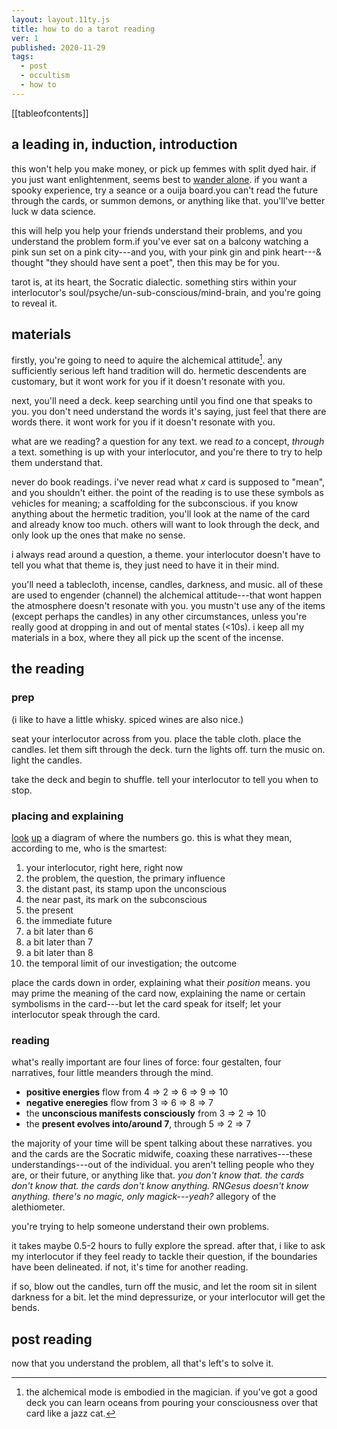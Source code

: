 ```yaml
---
layout: layout.11ty.js
title: how to do a tarot reading
ver: 1
published: 2020-11-29
tags:
  - post
  - occultism
  - how to
---
```


[[tableofcontents]]

## a leading in, induction, introduction

this won&apos;t help you make money, or pick up femmes with split dyed hair. if you just want enlightenment, seems best to <a href="https://suttacentral.net/snp1.3?view=normal">wander alone</a>. if you want a spooky experience, try a seance or a ouija board.you can't read the future through the cards, or summon demons, or anything like that. you&apos;ll&apos;ve better luck w data science. 

this will help you help your friends understand their problems, and you understand the problem form.if you've ever sat on a balcony watching a pink sun set on a pink city---and you, with your pink gin and pink heart---&amp; thought "they should have sent a poet", then this may be for you.

tarot is, at its heart, the Socratic dialectic. something stirs within your interlocutor&apos;s soul/psyche/un-sub-conscious/mind-brain, and you're going to reveal it.

## materials

firstly, you're going to need to aquire the alchemical attitude[^1]. any sufficiently serious left hand tradition will do. hermetic descendents are customary, but it wont work for you if it doesn't resonate with you.

next, you'll need a deck. keep searching until you find one that speaks to you. you don't need understand the words it's saying, just feel that there are words there. it wont work for you if it doesn't resonate with you.

what are we reading? a question for any text. we read *to* a concept, *through* a text. something is up with your interlocutor, and you're there to try to help them understand that.

never do book readings. i've never read what *x* card is supposed to "mean", and you shouldn't either. the point of the reading is to use these symbols as vehicles for meaning; a scaffolding for the subconscious. if you know anything about the hermetic tradition, you'll look at the name of the card and already know too much. others will want to look through the deck, and only look up the ones that make no sense.

i always read around a question, a theme. your interlocutor doesn't have to tell you what that theme is, they just need to have it in their mind. 

you'll need a tablecloth, incense, candles, darkness, and music. all of these are used to engender (channel) the alchemical attitude---that wont happen the atmosphere doesn't resonate with you. you mustn't use any of the items (except perhaps the candles) in any other circumstances, unless you're really good at dropping in and out of mental states (&lt;10s). i keep all my materials in a box, where they all pick up the scent of the incense.

## the reading

### prep

(i like to have a little whisky. spiced wines are also nice.)

seat your interlocutor across from you. place the table cloth. place the candles. let them sift through the deck. turn the lights off. turn the music on. light the candles.

take the deck and begin to shuffle. tell your interlocutor to tell you when to stop.

### placing and explaining

[look](https://www.psychic-revelation.com/images/tarot_spreads_celtic_cross.jpg) [up](https://www.free-tarot-reading.net/img/pot/celtic-cross-spread.png) a diagram of where the numbers go. this is what they mean, according to me, who is the smartest:

1. your interlocutor, right here, right now
2. the problem, the question, the primary influence
3. the distant past, its stamp upon the unconscious 
4. the near past, its mark on the subconscious
5. the present
6. the immediate future
7. a bit later than 6
8. a bit later than 7
9. a bit later than 8
10. the temporal limit of our investigation; the outcome

place the cards down in order, explaining what their *position* means. you may prime the meaning of the card now, explaining the name or certain symbolisms in the card---but let the card speak for itself; let your interlocutor speak through the card.

### reading

what's really important are four lines of force: four gestalten, four narratives, four little meanders through the mind.

* **positive energies** flow from 4 => 2 => 6 => 9 => 10
* **negative eneregies** flow from 3 => 6 => 8 => 7
* the **unconscious manifests consciously** from 3 => 2 => 10
* the **present evolves into/around 7**, through 5 => 2 => 7

the majority of your time will be spent talking about these narratives. you and the cards are the Socratic midwife, coaxing these narratives---these understandings---out of the individual. you aren&apos;t telling people who they are, or their future, or anything like that. *you don&apos;t know that. the cards don&apos;t know that. the cards don&apos;t *know* anything. RNGesus doesn&apos;t *know* anything. there&apos;s no magic, only magick---yeah?* allegory of the alethiometer. 

you&apos;re trying to help someone understand their own problems.

it takes maybe 0.5-2 hours to fully explore the spread. after that, i like to ask my interlocutor if they feel ready to tackle their question, if the boundaries have been delineated. if not, it&apos;s time for another reading.

if so, blow out the candles, turn off the music, and let the room sit in silent darkness for a bit. let the mind depressurize, or your interlocutor will get the bends.

## post reading

now that you understand the problem, all that&apos;s left&apos;s to solve it.

[^1]: the alchemical mode is embodied in the magician. if you&apos;ve got a good deck you can learn oceans from pouring your consciousness over that card like a jazz cat.

